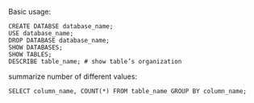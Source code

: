 Basic usage:

```mysql
CREATE DATABSE database_name;
USE database_name;
DROP DATABASE database_name;
SHOW DATABASES;
SHOW TABLES;
DESCRIBE table_name; # show table’s organization 
```

summarize number of different values:
```mysql
SELECT column_name, COUNT(*) FROM table_name GROUP BY column_name;
```
